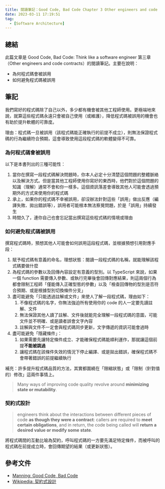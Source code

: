 ```yaml
---
title: 閱讀筆記：Good Code, Bad Code Chapter 3 Other engineers and code contracts
date: 2023-03-11 17:19:51
tag:
  - [Software Architecture]
---
```


## 總結

此篇文章是 Good Code, Bad Code: Think like a software engineer 第三章（Other engineers and code contracts）的閱讀筆記。主要在說明：

- 為何程式碼會被誤用
- 如何避免程式碼被誤用

## 筆記

我們寫好的程式碼除了自己以外，多少都有機會被其他工程師使用。更極端地來說，就算這些程式碼永遠只會被自己使用（或維護），降低程式碼被誤用的機會也有助於提升軟體的可靠度。

理由：程式碼一旦被誤用（該程式碼能正確執行的前提不成立），則無法保證程式碼的行為繼續符合預期，這會導致使用這段程式碼的軟體變得不可靠。

### 為何程式碼會被誤用

以下是本書列出的三種可能性：

1. 當你在撰寫一段程式碼解決問題時，你本人必定十分清楚這個問題的整體脈絡以及解決方式。但是當其他工程師使用你寫好的東西時，他們對於這個問題的知識（理解）通常不會和你一樣多。這個資訊落差會導致其他人可能會透過預期外的方式來使用你的程式碼
2. 承上，如果你的程式碼不幸被誤用，卻沒辦法針對這些「誤用」做出反應（編譯失敗、拋出錯誤等），誤用者可能根本無法察覺問題，於是「誤用」持續發生
3. 時間久了，連你自己也會忘記當出撰寫這些程式碼的情境或理由

### 如何避免程式碼被誤用

撰寫程式碼時，預想其他人可能會如何誤用這段程式碼，並根據預想引用對應手段：

1. 賦予程式碼有意義的命名，理想狀態：閱讀一段程式碼的名稱，就能理解該程式碼要做什麼
2. 為程式碼的參數以及回傳內容設定有意義的型別。以 TypeScript 來說，如果一個 function 需要傳入參數、或執行完畢後會回傳對應結果，則這兩個行為都會限制工程師「僅能傳入正確型態的參數」以及「檢查回傳物的型別是否符合預期、或是根據型別切換條件分支」
3. 盡可能避免「只能透過註解或文件」來使人了解一段程式碼，理由如下：
   1. 不像程式碼的名字，你無法強迫所有使用你的 code 的人一定要先讀註解、文件
   2. 無法保證其他人讀了註解、文件後就能完全理解一段程式碼的意圖，可能文件並不明確、或是讀者誤會文字內容
   3. 註解與文件不一定會與程式碼同步更新，文字傳遞的資訊可能會過時
4. 盡可能避免「隱藏條件」：
   1. 如果需要先讓特定條件成立、才能確保程式碼能順利運作，那就讓這個前提**不能被跳過**
   2. 讓程式碼在該條件失效的情況下停止編譯、或是拋出錯誤，確保程式碼不會帶著錯誤的前提繼續執行

補充：許多提升程式碼品質的方法，其實都圍繞在「限縮狀態」或「限制（針對值的）修改」這兩件事情上。

> Many ways of improving code quality revolve around **minimizing state or mutability**.

### 契約式設計

> engineers think about the interactions between different pieces of code **as though they were a contract**: callers are required to **meet certain obligations**, and in return, the code being called will **return a desired value or modify some state**.

將程式碼間的互動比喻為契約，呼叫程式碼的一方要先滿足特定條件，而被呼叫的程式碼在前提成立時，會回傳期望的結果（或更新狀態）。

## 參考文件

- [Manning: Good Code, Bad Code](https://www.manning.com/books/good-code-bad-code)
- [Wikipedia: 契約式設計](https://zh.wikipedia.org/zh-tw/%E5%A5%91%E7%BA%A6%E5%BC%8F%E8%AE%BE%E8%AE%A1)
